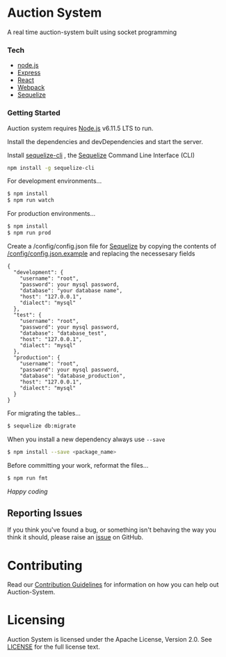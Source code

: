 # Auction System

A real time auction-system built using socket programming

### Tech

* [node.js]
* [Express]
* [React]
* [Webpack]
* [Sequelize]

### Getting Started

Auction system requires [Node.js](https://nodejs.org/) v6.11.5 LTS to run.

Install the dependencies and devDependencies and start the server.

Install [sequelize-cli] , the [Sequelize] Command Line Interface (CLI)
```sh
npm install -g sequelize-cli
```

For development environments...

```sh
$ npm install
$ npm run watch
```

For production environments...

```sh
$ npm install
$ npm run prod
```

Create a /config/config.json file for [Sequelize] by copying the contents of [/config/config.json.example](config/config.json.example) and replacing the necessesary fields
```
{
  "development": {
    "username": "root",
    "password": your mysql password,
    "database": "your database name",
    "host": "127.0.0.1",
    "dialect": "mysql"
  },
  "test": {
    "username": "root",
    "password": your mysql password,
    "database": "database_test",
    "host": "127.0.0.1",
    "dialect": "mysql"
  },
  "production": {
    "username": "root",
    "password": your mysql password,
    "database": "database_production",
    "host": "127.0.0.1",
    "dialect": "mysql"
  }
}

```
For migrating the tables...
```sh
$ sequelize db:migrate
```

When you install a new dependency always use ```--save``` 
```sh
$ npm install --save <package_name>
```

Before committing your work, reformat the files...
```sh
$ npm run fmt
```

*Happy coding*

[node.js]: <http://nodejs.org>
[React]: <http://reactjs.org/>
[Webpack]: <http://webpack.js.org/>
[express]: <http://expressjs.com>
[sequelize-cli]: <http://www.npmjs.com/package/sequelize-cli>
[Sequelize]: <https://sequelizejs.com>

## Reporting Issues

If you think you've found a bug, or something isn't behaving the way you think it should, please raise an [issue](https://github.com/adarshPatel509/auction_system/issues) on GitHub.

# Contributing

Read our [Contribution Guidelines](https://github.com/adarshPatel509/auction_system/blob/dev/CONTRIBUTING.md) for information on how you can help out Auction-System.

# Licensing

Auction System is licensed under the Apache License, Version 2.0. See [LICENSE](https://github.com/adarshPatel509/auction_system/blob/dev/LICENSE.md) for the full license text.

